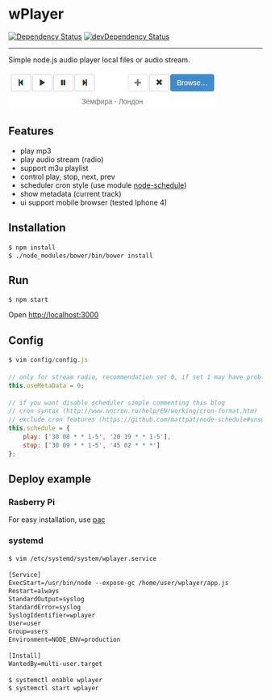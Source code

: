 # wPlayer
[![Dependency Status](https://david-dm.org/lafin/wplayer.svg)](https://david-dm.org/lafin/wplayer)
[![devDependency Status](https://david-dm.org/lafin/wplayer/dev-status.svg)](https://david-dm.org/lafin/wplayer#info=devDependencies)
___
Simple node.js audio player local files or audio stream.

![](https://raw.githubusercontent.com/lafin/wplayer/master/screen.png)

## Features
- play mp3
- play audio stream (radio)
- support m3u playlist
- control play, stop, next, prev
- scheduler cron style (use module [node-schedule](https://github.com/mattpat/node-schedule))
- show metadata (current track)
- ui support mobile browser (tested Iphone 4)

## Installation
```
$ npm install
$ ./node_modules/bower/bin/bower install
```

## Run
```
$ npm start
```

Open [http://localhost:3000](http://localhost:3000)

## Config
```js
$ vim config/config.js

// only for stream radio, recommendation set 0, if set 1 may have problems when playing
this.useMetaData = 0;

// if you want disable scheduler simple commenting this blog
// cron syntax (http://www.nncron.ru/help/EN/working/cron-format.htm)
// exclude cron features (https://github.com/mattpat/node-schedule#unsupported-cron-features)
this.schedule = {
	play: ['30 08 * * 1-5', '20 19 * * 1-5'],
	stop: ['30 09 * * 1-5', '45 02 * * *']
};
```

## Deploy example
### Rasberry Pi
For easy installation, use [pac](https://www.npmjs.org/package/pac)
### systemd
```
$ vim /etc/systemd/system/wplayer.service

[Service]
ExecStart=/usr/bin/node --expose-gc /home/user/wplayer/app.js
Restart=always
StandardOutput=syslog
StandardError=syslog
SyslogIdentifier=wplayer
User=user
Group=users
Environment=NODE_ENV=production

[Install]
WantedBy=multi-user.target

$ systemctl enable wplayer
$ systemctl start wplayer
```
